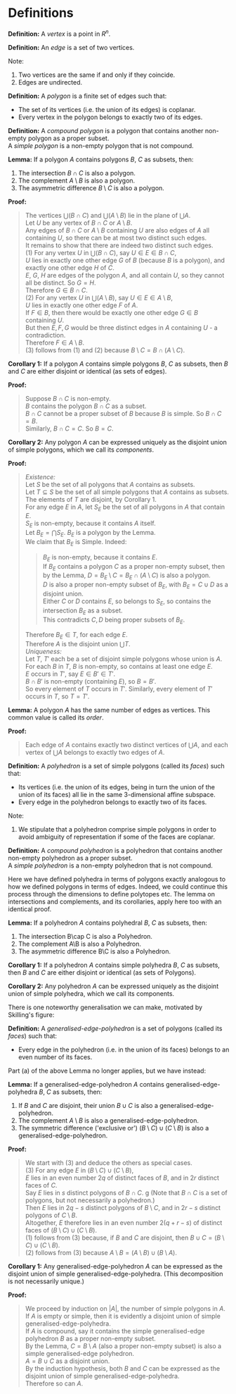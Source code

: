 # Definitions

**Definition:** A _vertex_ is a point in $R^n$.

**Definition:** An _edge_ is a set of two vertices.

Note:
1. Two vertices are the same if and only if they coincide.
2. Edges are undirected.

**Definition:** A _polygon_ is a finite set of edges such that:
* The set of its vertices (i.e. the union of its edges) is coplanar.
* Every vertex in the polygon belongs to exactly two of its edges.

**Definition:** A _compound polygon_ is a polygon that contains another non-empty polygon as a proper subset.  
A _simple polygon_ is a non-empty polygon that is not compound.

**Lemma:** If a polygon $A$ contains polygons $B$, $C$ as subsets, then:  
1. The intersection $B\cap C$ is also a polygon.  
2. The complement $A\setminus B$ is also a polygon.  
3. The asymmetric difference $B\setminus C$ is also a polygon.

**Proof:**
> The vertices $\bigcup(B\cap C)$ and $\bigcup(A\setminus B)$ lie in the plane of $\bigcup A$.  
> Let $U$ be any vertex of $B\cap C$ or $A\setminus B$.  
> Any edges of $B\cap C$ or $A\setminus B$ containing $U$ are also edges of $A$ all containing $U$, so there can be at most two distinct such edges.  
> It remains to show that there are indeed two distinct such edges.  
> (1) For any vertex $U$ in $\bigcup(B\cap C)$, say $U\in E\in B\cap C$,  
> $U$ lies in exactly one other edge $G$ of $B$ (because $B$ is a polygon), and exactly one other edge $H$ of $C$.  
> $E$, $G$, $H$ are edges of the polygon $A$, and all contain $U$, so they cannot all be distinct. So $G=H$.  
> Therefore $G \in B\cap C$.  
> (2) For any vertex $U$ in $\bigcup(A\setminus B)$, say $U\in E\in A\setminus B$,  
> $U$ lies in exactly one other edge $F$ of $A$.  
> If $F\in B$, then there would be exactly one other edge $G\in B$ containing $U$.  
> But then $E,F,G$ would be three distinct edges in $A$ containing $U$ - a contradiction.  
> Therefore $F \in A\setminus B$.  
> (3) follows from (1) and (2) because $B\setminus C = B\cap (A\setminus C)$.  

**Corollary 1:** If a polygon $A$ contains simple polygons $B$, $C$ as subsets, then $B$ and $C$ are either disjoint or identical (as sets of edges).

**Proof:**
> Suppose $B\cap C$ is non-empty.  
> $B$ contains the polygon $B\cap C$ as a subset.  
> $B\cap C$ cannot be a proper subset of $B$ because $B$ is simple. So $B\cap C = B$.  
> Similarly, $B\cap C = C$. So $B=C$.  

**Corollary 2:** Any polygon $A$ can be expressed uniquely as the disjoint union of simple polygons, which we call its _components_.

**Proof:**
> _Existence:_  
> Let $S$ be the set of all polygons that $A$ contains as subsets.  
> Let $T\subseteq S$ be the set of all simple polygons that $A$ contains as subsets.  
> The elements of $T$ are disjoint, by Corollary 1.  
> For any edge $E$ in $A$, let $S_E$ be the set of all polygons in $A$ that contain $E$.  
> $S_E$ is non-empty, because it contains $A$ itself.  
> Let $B_E = \bigcap S_E$. $B_E$ is a polygon by the Lemma.  
> We claim that $B_E$ is Simple. Indeed:  
> > $B_E$ is non-empty, because it contains $E$.  
> > If $B_E$ contains a polygon $C$ as a proper non-empty subset, then by the Lemma, $D = B_E\setminus C = B_E\cap (A\setminus C)$ is also a polygon.  
> > $D$ is also a proper non-empty subset of $B_E$, with $B_E = C \cup D$ as a disjoint union.  
> > Either $C$ or $D$ contains $E$, so belongs to $S_E$, so contains the intersection $B_E$ as a subset.  
> > This contradicts $C,D$ being proper subsets of $B_E$.  
>
> Therefore $B_E \in T$, for each edge $E$.  
> Therefore $A$ is the disjoint union $\bigcup T$.  
> _Uniqueness:_  
> Let $T$, $T'$ each be a set of disjoint simple polygons whose union is $A$.  
> For each $B$ in $T$, $B$ is non-empty, so contains at least one edge $E$.  
> $E$ occurs in $T'$, say $E\in B'\in T'$.  
> $B\cap B'$ is non-empty (containing $E$), so $B=B'$.  
> So every element of $T$ occurs in $T'$. Similarly, every element of $T'$ occurs in $T$, so $T=T'$.  

**Lemma:** A polygon $A$ has the same number of edges as vertices. This common value is called its _order_.

**Proof:**
> Each edge of $A$ contains exactly two distinct vertices of $\bigcup A$, and each vertex of $\bigcup A$ belongs to exactly two edges of $A$.  

**Definition:** A _polyhedron_ is a set of simple polygons (called its _faces_) such that:
* Its vertices (i.e. the union of its edges, being in turn the union of the union of its faces) all lie in the same 3-dimensional affine subspace.
* Every edge in the polyhedron belongs to exactly two of its faces.

Note:
1. We stipulate that a polyhedron comprise simple polygons in order to avoid ambiguity of representation if some of the faces are coplanar.

**Definition:** A _compound polyhedron_ is a polyhedron that contains another non-empty polyhedron as a proper subset.  
A _simple polyhedron_ is a non-empty polyhedron that is not compound.

Here we have defined polyhedra in terms of polygons exactly analogous to how we defined polygons in terms of edges.
Indeed, we could continue this process through the dimensions to define polytopes etc.
The lemma on intersections and complements, and its corollaries, apply here too with an identical proof.

**Lemma:** If a polyhedron $A$ contains polyhedral $B$, $C$ as subsets, then:
1. The intersection B\cap C is also a Polyhedron.
2. The complement A\B is also a Polyhedron.
3. The asymmetric difference B\C is also a Polyhedron.

**Corollary 1:** If a polyhedron $A$ contains simple polyhedra $B$, $C$ as subsets, then $B$ and $C$ are either disjoint or identical (as sets of Polygons).

**Corollary 2:** Any polyhedron $A$ can be expressed uniquely as the disjoint union of simple polyhedra, which we call its components.

There is one noteworthy generalisation we can make, motivated by Skilling's figure:

**Definition:** A _generalised-edge-polyhedron_ is a set of polygons (called its _faces_) such that:
* Every edge in the polyhedron (i.e. in the union of its faces) belongs to an even number of its faces.

Part (a) of the above Lemma no longer applies, but we have instead:

**Lemma:** If a generalised-edge-polyhedron $A$ contains generalised-edge-polyhedra $B$, $C$ as subsets, then:
1. If $B$ and $C$ are disjoint, their union $B\cup C$ is also a generalised-edge-polyhedron.
2. The complement $A\setminus B$ is also a generalised-edge-polyhedron.
3. The symmetric difference ('exclusive or') $(B\setminus C) \cup (C\setminus B)$ is also a generalised-edge-polyhedron.

**Proof:**
> We start with (3) and deduce the others as special cases.  
> (3) For any edge $E$ in $(B\setminus C) \cup (C\setminus B)$,  
> $E$ lies in an even number $2q$ of distinct faces of $B$, and in $2r$ distinct faces of $C$.  
> Say $E$ lies in $s$ distinct polygons of $B\cap C$.  g
> (Note that $B\cap C$ is a set of polygons, but not necessarily a polyhedron.)  
> Then $E$ lies in $2q-s$ distinct polygons of $B\setminus C$, and in $2r-s$ distinct polygons of $C\setminus B$.  
> Altogether, $E$ therefore lies in an even number $2(q+r-s)$ of distinct faces of $(B\setminus C) \cup (C\setminus B)$.  
> (1) follows from (3) because, if $B$ and $C$ are disjoint, then $B\cup C = (B\setminus C) \cup (C\setminus B)$.  
> (2) follows from (3) because $A\setminus B = (A\setminus B) \cup (B\setminus A)$.  

**Corollary 1:** Any generalised-edge-polyhedron $A$ can be expressed as the disjoint union of simple generalised-edge-polyhedra. (This decomposition is not necessarily unique.)

**Proof:**
> We proceed by induction on $|A|$, the number of simple polygons in $A$.  
> If $A$ is empty or simple, then it is evidently a disjoint union of simple generalised-edge-polyhedra.  
> If $A$ is compound, say it contains the simple generalised-edge polyhedron $B$ as a proper non-empty subset.  
> By the Lemma, $C=B\setminus A$ (also a proper non-empty subset) is also a simple generalised-edge polyhedron.  
> $A = B\cup C$ as a disjoint union.  
> By the induction hypothesis, both $B$ and $C$ can be expressed as the disjoint union of simple generalised-edge-polyhedra.  
> Therefore so can $A$.  


